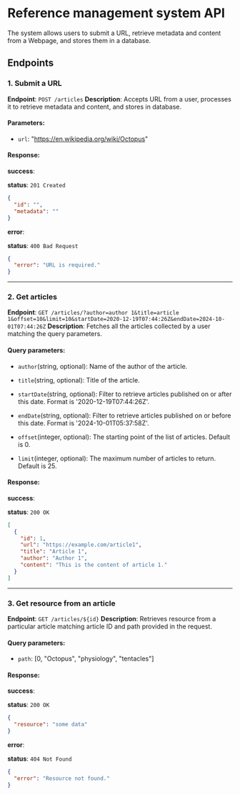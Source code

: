 # Reference management system API

The system allows users to submit a URL, retrieve metadata and content from a Webpage, and stores them in a database.

## **Endpoints**

### 1. Submit a URL

**Endpoint**: `POST /articles`
**Description**: Accepts URL from a user, processes it to retrieve metadata and content, and stores in database.

#### Parameters:

- `url`: "https://en.wikipedia.org/wiki/Octopus"

#### Response:

**success**:

**status**: `201 Created`

```json
{
  "id": "",
  "metadata": ""
}
```

**error**:

**status**: `400 Bad Request`

```json
{
  "error": "URL is required."
}
```

---

### 2. Get articles

**Endpoint**: `GET /articles/?author=author 1&title=article 1&offset=10&limit=10&startDate=2020-12-19T07:44:26Z&endDate=2024-10-01T07:44:26Z`
**Description**: Fetches all the articles collected by a user matching the query parameters.

#### Query parameters:

- `author`(string, optional): Name of the author of the article.

- `title`(string, optional): Title of the article.

- `startDate`(string, optional): Filter to retrieve articles published on or after this date. Format is '2020-12-19T07:44:26Z'.

- `endDate`(string, optional): Filter to retrieve articles published on or before this date. Format is '2024-10-01T05:37:58Z'.

- `offset`(integer, optional): The starting point of the list of articles. Default is 0.
- `limit`(integer, optional): The maximum number of articles to return. Default is 25.

#### Response:

**success**:

**status**: `200 OK`

```json
[
  {
    "id": 1,
    "url": "https://example.com/article1",
    "title": "Article 1",
    "author": "Author 1",
    "content": "This is the content of article 1."
  }
]
```

---

### 3. Get resource from an article

**Endpoint**: `GET /articles/${id}`
**Description**: Retrieves resource from a particular article matching article ID and path provided in the request.

#### Query parameters:

- `path`: [0, "Octopus", "physiology", "tentacles"]

#### Response:

**success**:

**status**: `200 OK`

```json
{
  "resource": "some data"
}
```

**error**:

**status**: `404 Not Found`

```json
{
  "error": "Resource not found."
}
```
